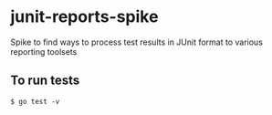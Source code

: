 # junit-reports-spike
Spike to find ways to process test results in JUnit format to various reporting toolsets

## To run tests
`$ go test -v`